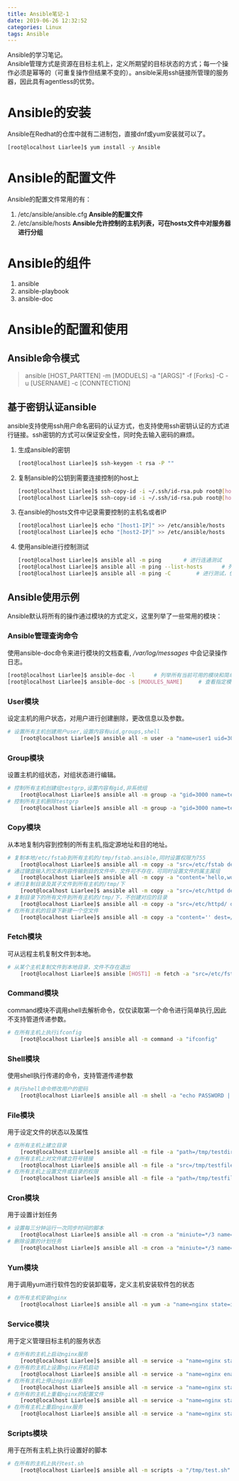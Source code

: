 ```yaml
---
title: Ansible笔记-1
date: 2019-06-26 12:32:52
categories: Linux
tags: Ansible
---
```


Ansible的学习笔记。  
Ansible管理方式是资源在目标主机上，定义所期望的目标状态的方式；每一个操作必须是幂等的（可重复操作但结果不变的）。ansible采用ssh链接所管理的服务器，因此具有agentless的优势。
# Ansible的安装
Ansible在Redhat的仓库中就有二进制包，直接dnf或yum安装就可以了。
```bash
[root@localhost Liarlee]$ yum install -y Ansible
```

# Ansible的配置文件
Ansible的配置文件常用的有：
1. /etc/ansible/ansible.cfg  **Ansible的配置文件**
2. /etc/ansible/hosts       **Ansible允许控制的主机列表，可在hosts文件中对服务器进行分组**

# Ansible的组件
1. ansible
2. ansible-playbook
3. ansible-doc

# Ansible的配置和使用

## Ansible命令模式
> ansible [HOST_PARTTEN] -m [MODUELS] -a "[ARGS]" -f [Forks] -C -u [USERNAME] -c [CONNTECTION]

## 基于密钥认证ansible
ansible支持使用ssh用户命名密码的认证方式，也支持使用ssh密钥认证的方式进行链接。ssh密钥的方式可以保证安全性，同时免去输入密码的麻烦。
1. 生成ansible的密钥
    ```bash
    [root@localhost Liarlee]$ ssh-keygen -t rsa -P ""
    ```
2. 复制ansible的公钥到需要连接控制的host上  
    ```bash
    [root@localhost Liarlee]$ ssh-copy-id -i ~/.ssh/id-rsa.pub root@[host1-IP]
    [root@localhost Liarlee]$ ssh-copy-id -i ~/.ssh/id-rsa.pub root@[host2-IP]
    ```
3. 在ansible的hosts文件中记录需要控制的主机名或者IP
    ```bash
    [root@localhost Liarlee]$ echo "[host1-IP]" >> /etc/ansible/hosts
    [root@localhost Liarlee]$ echo "[host2-IP]" >> /etc/ansible/hosts
    ```
4. 使用ansible进行控制测试
    ```bash
    [root@localhost Liarlee]$ ansible all -m ping       # 进行连通测试
    [root@localhost Liarlee]$ ansible all -m ping --list-hosts      # 列举所有受影响的主机，但是不执行操作
    [root@localhost Liarlee]$ ansible all -m ping -C        # 进行测试，但是不对控制的主机作更改
    ```

## Ansible使用示例
Ansible默认将所有的操作通过模块的方式定义，这里列举了一些常用的模块：

### Ansible管理查询命令
使用ansible-doc命令来进行模块的文档查看, */var/log/messages* 中会记录操作日志。
```bash
[root@localhost Liarlee]$ ansible-doc -l      # 列举所有当前可用的模块和简单说明
[root@localhost Liarlee]$ ansible-doc -s [MODULES_NAME]     # 查看指定模块的使用方法和说明
```
### User模块
设定主机的用户状态，对用户进行创建删除，更改信息以及参数。
```bash
# 设置所有主机创建用户user,设置内容有uid,groups,shell
    [root@localhost Liarlee]$ ansible all -m user -a "name=user1 uid=3000 state=present groups=testgrp shell=/bin/zsh"
```
### Group模块
设置主机的组状态，对组状态进行编辑。
```bash
# 控制所有主机创建组testgrp,设置内容有gid,非系统组
    [root@localhost Liarlee]$ ansible all -m group -a "gid=3000 name=testgrp state=present system=no"
# 控制所有主机删除testgrp
    [root@localhost Liarlee]$ ansible all -m group -a "gid=3000 name=testgrp state=absent"
```
### Copy模块
从本地复制内容到控制的所有主机,指定源地址和目的地址。
```bash
# 复制本地/etc/fstab到所有主机的/tmp/fstab.ansible,同时设置权限为755
    [root@localhost Liarlee]$ ansible all -m copy -a "src=/etc/fstab dest=/tmp/fstab.ansible mode=755"
# 通过键盘输入的文本内容传输到目的文件中，文件可不存在，可同时设置文件的属主属组
    [root@localhost Liarlee]$ ansible all -m copy -a "content='hello,world\n' dest=/tmp/test.txt owner=liarlee group=liarlee"
# 递归复制目录及其子文件到所有主机的/tmp/下
    [root@localhost Liarlee]$ ansible all -m copy -a "src=/etc/httpd dest=/tmp/"
# 复制目录下的所有文件到所有主机的/tmp/下，不创建对应的目录
    [root@localhost Liarlee]$ ansible all -m copy -a "src=/etc/httpd/ dest=/tmp/"
# 在所有主机的目录下新建一个空文件
    [root@localhost Liarlee]$ ansible all -m copy -a "content='' dest=/tmp/testfile"
```
### Fetch模块
可从远程主机复制文件到本地。
```bash
# 从某个主机复制文件到本地目录，文件不存在退出
    [root@localhost Liarlee]$ ansible [HOST1] -m fetch -a "src=/etc/fstab dest=/tmp/fstab.host1 fail-on-missing=yes"
```
### Command模块
command模块不调用shell去解析命令，仅仅读取第一个命令进行简单执行,因此不支持管道传递参数。
```bash
# 在所有主机上执行ifconfig
    [root@localhost Liarlee]$ ansible all -m command -a "ifconfig"
```
### Shell模块
使用shell执行传递的命令，支持管道传递参数
```bash
# 执行shell命令修改用户的密码
    [root@localhost Liarlee]$ ansible all -m shell -a "echo PASSWORD | passwd --stdin user1"
```
### File模块
用于设定文件的状态以及属性
```bash
# 在所有主机上建立目录
    [root@localhost Liarlee]$ ansible all -m file -a "path=/tmp/testdir state=directory"
# 在所有主机上对文件建立符号链接
    [root@localhost Liarlee]$ ansible all -m file -a "src=/tmp/testfile path=/tmp/testfile.link state=link"
# 在所有主机上设置文件或目录的权限
    [root@localhost Liarlee]$ ansible all -m file -a "path=/tmp/testfile mode=0755"
```
### Cron模块
用于设置计划任务
```bash
# 设置每三分钟运行一次同步时间的脚本
    [root@localhost Liarlee]$ ansible all -m cron -a "miniute=*/3 name=synctime job='usr/sbin/update 172.16.0.1 &> /dev/null'state=present"
# 删除设置的计划任务
    [root@localhost Liarlee]$ ansible all -m cron -a "miniute=*/3 name=synctime job='usr/sbin/update 172.16.0.1 &> /dev/null'state=absent"
```
### Yum模块
用于调用yum进行软件包的安装卸载等，定义主机安装软件包的状态
```bash
# 在所有主机安装nginx
    [root@localhost Liarlee]$ ansible all -m yum -a "name=nginx state=install"
```
### Service模块
用于定义管理目标主机的服务状态
```bash
# 在所有的主机上启动nginx服务
    [root@localhost Liarlee]$ ansible all -m service -a "name=nginx state=startd"
# 在所有的主机上设置nginx开机启动
    [root@localhost Liarlee]$ ansible all -m service -a "name=nginx enabled"
# 在所有主机上停止nginx服务
    [root@localhost Liarlee]$ ansible all -m service -a "name=nginx state=stoppd"
# 在所有的主机上重载nginx的配置文件
    [root@localhost Liarlee]$ ansible all -m service -a "name=nginx state=reloaded"
# 在所有主机上重启nginx服务
    [root@localhost Liarlee]$ ansible all -m service -a "name=nginx state=restarted"
```
### Scripts模块
用于在所有主机上执行设置好的脚本
```bash
# 在所有的主机上执行test.sh
    [root@localhost Liarlee]$ ansible all -m scripts -a "/tmp/test.sh"
```